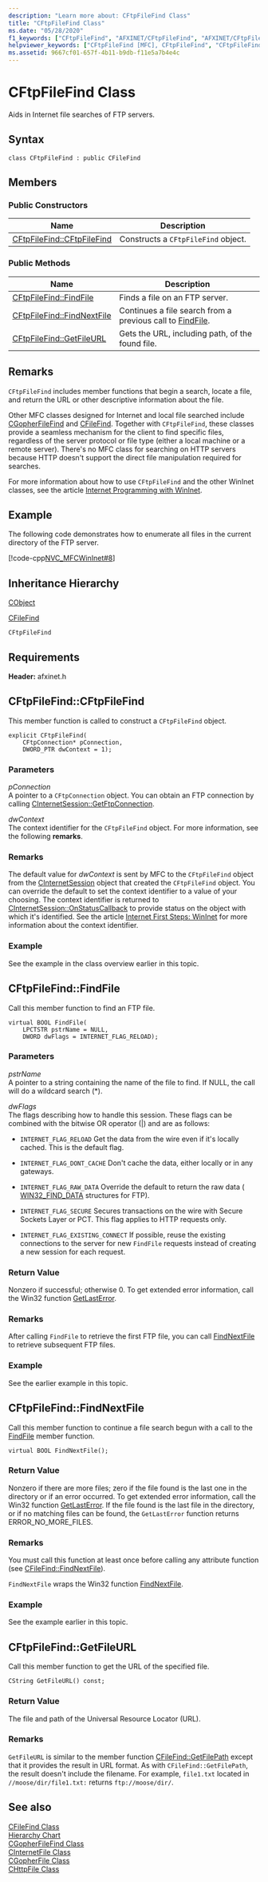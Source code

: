 ```yaml
---
description: "Learn more about: CFtpFileFind Class"
title: "CFtpFileFind Class"
ms.date: "05/28/2020"
f1_keywords: ["CFtpFileFind", "AFXINET/CFtpFileFind", "AFXINET/CFtpFileFind::CFtpFileFind", "AFXINET/CFtpFileFind::FindFile", "AFXINET/CFtpFileFind::FindNextFile", "AFXINET/CFtpFileFind::GetFileURL"]
helpviewer_keywords: ["CFtpFileFind [MFC], CFtpFileFind", "CFtpFileFind [MFC], FindFile", "CFtpFileFind [MFC], FindNextFile", "CFtpFileFind [MFC], GetFileURL"]
ms.assetid: 9667cf01-657f-4b11-b9db-f11e5a7b4e4c
---
```

# CFtpFileFind Class

Aids in Internet file searches of FTP servers.

## Syntax

```
class CFtpFileFind : public CFileFind
```

## Members

### Public Constructors

|Name|Description|
|----------|-----------------|
|[CFtpFileFind::CFtpFileFind](#cftpfilefind)|Constructs a `CFtpFileFind` object.|

### Public Methods

|Name|Description|
|----------|-----------------|
|[CFtpFileFind::FindFile](#findfile)|Finds a file on an FTP server.|
|[CFtpFileFind::FindNextFile](#findnextfile)|Continues a file search from a previous call to [FindFile](#findfile).|
|[CFtpFileFind::GetFileURL](#getfileurl)|Gets the URL, including path, of the found file.|

## Remarks

`CFtpFileFind` includes member functions that begin a search, locate a file, and return the URL or other descriptive information about the file.

Other MFC classes designed for Internet and local file searched include [CGopherFileFind](../../mfc/reference/cgopherfilefind-class.md) and [CFileFind](../../mfc/reference/cfilefind-class.md). Together with `CFtpFileFind`, these classes provide a seamless mechanism for the client to find specific files, regardless of the server protocol or file type (either a local machine or a remote server). There's no MFC class for searching on HTTP servers because HTTP doesn't support the direct file manipulation required for searches.

For more information about how to use `CFtpFileFind` and the other WinInet classes, see the article [Internet Programming with WinInet](../../mfc/win32-internet-extensions-wininet.md).

## Example

The following code demonstrates how to enumerate all files in the current directory of the FTP server.

[!code-cpp[NVC_MFCWinInet#8](../../mfc/codesnippet/cpp/cftpfilefind-class_1.cpp)]

## Inheritance Hierarchy

[CObject](../../mfc/reference/cobject-class.md)

[CFileFind](../../mfc/reference/cfilefind-class.md)

`CFtpFileFind`

## Requirements

**Header:** afxinet.h

## <a name="cftpfilefind"></a> CFtpFileFind::CFtpFileFind

This member function is called to construct a `CFtpFileFind` object.

```
explicit CFtpFileFind(
    CFtpConnection* pConnection,
    DWORD_PTR dwContext = 1);
```

### Parameters

*pConnection*<br/>
A pointer to a `CFtpConnection` object. You can obtain an FTP connection by calling [CInternetSession::GetFtpConnection](../../mfc/reference/cinternetsession-class.md#getftpconnection).

*dwContext*<br/>
The context identifier for the `CFtpFileFind` object. For more information, see the following **remarks**.

### Remarks

The default value for *dwContext* is sent by MFC to the `CFtpFileFind` object from the [CInternetSession](../../mfc/reference/cinternetsession-class.md) object that created the `CFtpFileFind` object. You can override the default to set the context identifier to a value of your choosing. The context identifier is returned to [CInternetSession::OnStatusCallback](../../mfc/reference/cinternetsession-class.md#onstatuscallback) to provide status on the object with which it's identified. See the article [Internet First Steps: WinInet](../../mfc/wininet-basics.md) for more information about the context identifier.

### Example

  See the example in the class overview earlier in this topic.

## <a name="findfile"></a> CFtpFileFind::FindFile

Call this member function to find an FTP file.

```
virtual BOOL FindFile(
    LPCTSTR pstrName = NULL,
    DWORD dwFlags = INTERNET_FLAG_RELOAD);
```

### Parameters

*pstrName*<br/>
A pointer to a string containing the name of the file to find. If NULL, the call will do a wildcard search (*).

*dwFlags*<br/>
The flags describing how to handle this session. These flags can be combined with the bitwise OR operator (&#124;) and are as follows:

- `INTERNET_FLAG_RELOAD`   Get the data from the wire even if it's locally cached. This is the default flag.

- `INTERNET_FLAG_DONT_CACHE`   Don't cache the data, either locally or in any gateways.

- `INTERNET_FLAG_RAW_DATA`   Override the default to return the raw data ( [WIN32_FIND_DATA](/windows/win32/api/minwinbase/ns-minwinbase-win32_find_dataw) structures for FTP).

- `INTERNET_FLAG_SECURE`   Secures transactions on the wire with Secure Sockets Layer or PCT. This flag applies to HTTP requests only.

- `INTERNET_FLAG_EXISTING_CONNECT`   If possible, reuse the existing connections to the server for new `FindFile` requests instead of creating a new session for each request.

### Return Value

Nonzero if successful; otherwise 0. To get extended error information, call the Win32 function [GetLastError](/windows/win32/api/errhandlingapi/nf-errhandlingapi-getlasterror).

### Remarks

After calling `FindFile` to retrieve the first FTP file, you can call [FindNextFile](#findnextfile) to retrieve subsequent FTP files.

### Example

  See the earlier example in this topic.

## <a name="findnextfile"></a> CFtpFileFind::FindNextFile

Call this member function to continue a file search begun with a call to the [FindFile](#findfile) member function.

```
virtual BOOL FindNextFile();
```

### Return Value

Nonzero if there are more files; zero if the file found is the last one in the directory or if an error occurred. To get extended error information, call the Win32 function [GetLastError](/windows/win32/api/errhandlingapi/nf-errhandlingapi-getlasterror). If the file found is the last file in the directory, or if no matching files can be found, the `GetLastError` function returns ERROR_NO_MORE_FILES.

### Remarks

You must call this function at least once before calling any attribute function (see [CFileFind::FindNextFile](../../mfc/reference/cfilefind-class.md#findnextfile)).

`FindNextFile` wraps the Win32 function [FindNextFile](/windows/win32/api/fileapi/nf-fileapi-findnextfilew).

### Example

  See the example earlier in this topic.

## <a name="getfileurl"></a> CFtpFileFind::GetFileURL

Call this member function to get the URL of the specified file.

```
CString GetFileURL() const;
```

### Return Value

The file and path of the Universal Resource Locator (URL).

### Remarks

`GetFileURL` is similar to the member function [CFileFind::GetFilePath](../../mfc/reference/cfilefind-class.md#getfilepath) except that it provides the result in URL format. As with `CFileFind::GetFilePath`, the result doesn't include the filename. For example, `file1.txt` located in `//moose/dir/file1.txt:` returns `ftp://moose/dir/`.

## See also

[CFileFind Class](../../mfc/reference/cfilefind-class.md)<br/>
[Hierarchy Chart](../../mfc/hierarchy-chart.md)<br/>
[CGopherFileFind Class](../../mfc/reference/cgopherfilefind-class.md)<br/>
[CInternetFile Class](../../mfc/reference/cinternetfile-class.md)<br/>
[CGopherFile Class](../../mfc/reference/cgopherfile-class.md)<br/>
[CHttpFile Class](../../mfc/reference/chttpfile-class.md)
